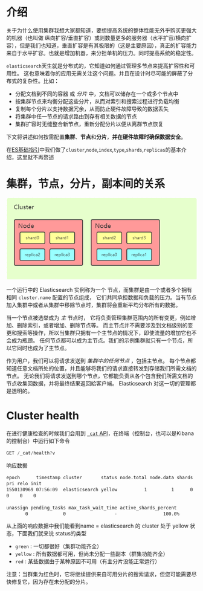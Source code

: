 # 介绍

关于为什么使用集群我想大家都知道，要想提高系统的整体性能无外乎购买更强大的机器（也叫做 纵向扩容/垂直扩容）或则数量更多的服务器（水平扩容/横向扩容），但是我们也知道，垂直扩容是有其极限的（这是主要原因），真正的扩容能力来自于水平扩容。也就是增加机器，来分担单机的压力。同时提高系统的稳定性。

`elasticsearch`天生就是分布式的，它知道如何通过管理多节点来提高扩容性和可用性。 这也意味着你的应用无需关注这个问题。并且在设计时尽可能的屏蔽了分布式的复杂性。比如：

* 分配文档到不同的容器 或 *分片* 中，文档可以储存在一个或多个节点中
* 按集群节点来均衡分配这些分片，从而对索引和搜索过程进行负载均衡
* 复制每个分片以支持数据冗余，从而防止硬件故障导致的数据丢失
* 将集群中任一节点的请求路由到存有相关数据的节点
* 集群扩容时无缝整合新节点，重新分配分片以便从离群节点恢复

下文将讲述如何按需配置**集群**、**节点**和**分片**，**并在硬件故障时确保数据安全**。

在[ES基础指引](ES-guide.md)中我们做了`cluster`,`node`,`index`,`type`,`shards`,`replicas`的基本介绍，这里就不再赘述

# 集群，节点，分片，副本间的关系

![1552289945639](assets/1552289945639.png)

一个运行中的 Elasticsearch 实例称为一个 节点，而集群是由一个或者多个拥有相同 `cluster.name` 配置的节点组成， 它们共同承担数据和负载的压力。当有节点加入集群中或者从集群中移除节点时，集群将会重新平均分布所有的数据。

当一个节点被选举成为 *主* 节点时， 它将负责管理集群范围内的所有变更，例如增加、删除索引，或者增加、删除节点等。 而主节点并不需要涉及到文档级别的变更和搜索等操作，所以当集群只拥有一个主节点的情况下，即使流量的增加它也不会成为瓶颈。 任何节点都可以成为主节点。我们的示例集群就只有一个节点，所以它同时也成为了主节点。

作为用户，我们可以将请求发送到 *集群中的任何节点* ，包括主节点。 每个节点都知道任意文档所处的位置，并且能够将我们的请求直接转发到存储我们所需文档的节点。 无论我们将请求发送到哪个节点，它都能负责从各个包含我们所需文档的节点收集回数据，并将最终结果返回給客户端。 Elasticsearch 对这一切的管理都是透明的。

# Cluster health

在进行健康检查的时候我们会用到  [`_cat` API](https://www.elastic.co/guide/en/elasticsearch/reference/6.6/cat.html)，在终端（控制台，也可以是Kibana的控制台）中运行如下命令

```js
GET /_cat/health?v
```

响应数据

```
epoch      timestamp cluster       status node.total node.data shards pri relo init 
1550130969 07:56:09  elasticsearch yellow          1         1      0   0    0    0 

unassign pending_tasks max_task_wait_time active_shards_percent
       0             0                  -                 100.0%
```

从上面的响应数据中我们能看到name = elasticsearch 的 cluster 处于 yellow 状态，下面我们就来说 status的类型

- `green` : 一切都很好（集群功能齐全）
- `yellow` : 所有数据都可用，但尚未分配一些副本（群集功能齐全）
- `red` : 某些数据由于某种原因不可用（有主分片没能正常运行）

注意：当群集为红色时，它将继续提供来自可用分片的搜索请求，但您可能需要尽快修复它，因为存在未分配的分片。


